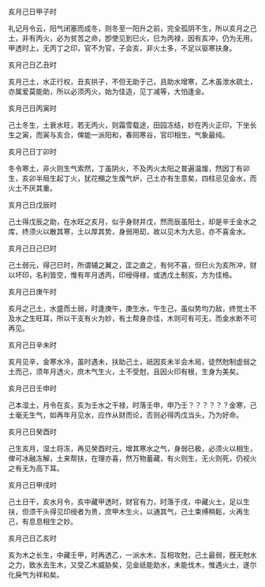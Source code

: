亥月己日甲子时

礼记月令云，阳气闭塞而成冬，则冬至一阳升之前，完全孤阴不生，所以亥月之己土，非有丙火，必为贫苦之命，卽使见到巳火，巳为丙禄，因有亥冲，仍为无用，甲透时上，无丙丁之印，官不为官，子会亥，非火土多，不足以驱寒扶身。

亥月己日乙丑时

亥月己土，水正行权，丑亥拱子，不但无助于己，且助水增寒，乙木虽泄水疏土，亦属爱莫能助，所以必须丙火，始为佳造，见丁减等，大怕逢金。

亥月己日丙寅时

己土冬生，土衰水旺，若无丙火，则霜雪载途，田园冻结，妙在丙火正印，下坐长生之寅，而寅与亥合，俾能一派阳和，春囘寒谷，官印相生，气象最纯。

亥月己日丁卯时

冬令寒土，非火则生气索然，丁虽阴火，不及丙火太阳之普遍温煖，然因丁有卯生，亥卯半局生起丁火，犹花棚之生煖气炉，己土亦有生意矣，四柱忌见金水，而火土不厌其重。

亥月己日戊辰时

己土得戊辰之助，在水旺之亥月，似乎身财并戊，然而辰虽阳土，却是辛壬金水之库，终须火以散其寒，土以厚其势，身弱用刧，故以见木为大忌，亦不喜金水。

亥月己日己巳时

己土弱元，得己巳时，所谓辅之翼之，匡之直之，有何不喜，但巳火为亥所冲，财以坏印，名利皆空，惟有年月透丙，印绶得禄，或透戊土制亥，方为佳格。

亥月己日庚午时

亥月之己土，水盛而土弱，时逢庚午，庚生水，午生己，虽似势均力敌，终觉土不及水之生旺耳，所以干支有火为妙，有土帮身亦佳，木则可有可无，而金水断不可再见。

亥月己日辛未时

亥月见辛，金寒水冷，虽时遇未，扶助己土，祇因亥未半会木局，徒然尅制虚弱之土而己，须年月透火，庶木气生火，土不受尅，且因火印有根，生身为美矣。

亥月己日壬申时

己本湿土，月令在亥，亥为壬水之干禄，时落壬申，申乃壬？？？？？？金寒，己土毫无生气，如再年月见水，应作从财而论，否则必得丙戊当头，乃为好命。

亥月己日癸酉时

己生亥月，湿土将冻，再见癸酉时元，增其寒水之气，身弱已极，必须火以相生，俾可冰融冻解，土来帮扶，在理亦喜，然万物蓄藏，有火则生，无火则死，仍视火之有无为高下耳。

亥月己日甲戌时

己土日干，亥水月令，亥中藏甲透时，财官有力，时落于戌，中藏火土，足以生扶，但须干头得见印绶者为贵，庶甲木生火，以通其气，己土束缚稍鬆，火再生己，有息息相生之妙。

亥月己日乙亥时

亥为木之长生，中藏壬甲，时再透乙，一派水木，互相攻尅，己土最弱，旣无尅水之力，致水去生木，又受乙木威胁矣，见金祇能助水，未能伐木，惟遇火土，遂尔化戾气为祥和矣。

